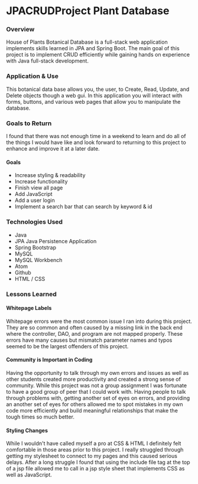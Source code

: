 # JPACRUDProject Plant Database

### Overview

House of Plants Botanical Database is a full-stack web application implements skills learned in JPA and Spring Boot. The main goal of this project is to implement CRUD efficiently while gaining hands on experience with Java full-stack development.

### Application & Use
This botanical data base allows you, the user, to Create, Read, Update, and Delete objects though a web gui. In this application you will interact with forms, buttons, and various web pages that allow you to manipulate the database.

### Goals to Return
I found that there was not enough time in a weekend to learn and do all of the things I would have like and look forward to returning to this project to enhance and improve it at a later date.

#### Goals
* Increase styling & readability  
* Increase functionality
* Finish view all page
* Add JavaScript
* Add a user login
* Implement a search bar that can search by keyword & id

### Technologies Used
* Java
* JPA Java Persistence Application
* Spring Bootstrap
* MySQL
* MySQL Workbench
* Atom
* Github
* HTML / CSS

### Lessons Learned

#### Whitepage Labels
Whitepage errors were the most common issue I ran into during this project. They are so common and often caused by a missing link in the back end where the controller, DAO, and program are not mapped properly. These errors have many causes but mismatch parameter names and typos seemed to be the largest offenders of this project.

#### Community is Important in Coding
Having the opportunity to talk through my own errors and issues as well as other students created more productivity and created a strong sense of community. While this project was not a group assignment I was fortunate to have a good group of peer that I could work with. Having people to talk through problems with, getting another set of eyes on errors, and providing an another set of eyes for others allowed me to spot mistakes in my own code more efficiently and build meaningful relationships that make the tough times so much better.

#### Styling Changes
While I wouldn't have called myself a pro at CSS & HTML I definitely felt comfortable in those areas prior to this project. I really struggled through getting my stylesheet to connect to my pages and this caused serious delays. After a long struggle I found that using the include file tag at the top of a jsp file allowed me to call in a jsp style sheet that implements CSS as well as JavaScript.
